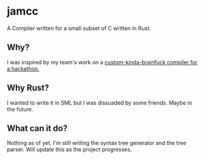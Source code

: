 # jamcc
A Compiler written for a small subset of C written in Rust.

## Why?
I was inspired by my team's work on a [custom-kinda-brainfuck compiler for a hackathon.](https://github.com/brandonspark/Runtime) 

## Why Rust?
I wanted to write it in SML but I was dissuaded by some friends. Maybe in the future.

## What can it do?
Nothing as of yet. I'm still writing the syntax tree generator and the tree parser. Will update this as the project progresses.
